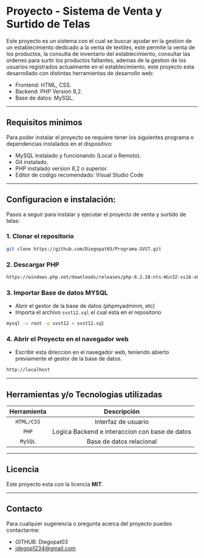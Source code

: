 # Proyecto - Sistema de Venta y Surtido de Telas

Este proyecto es un sistema con el cual se buscar ayudar en la gestion de un establecimiento dedicado a la venta de textiles, este permite la venta de los productos, la consulta de inventario del establecimiento, consultar las ordenes para surtir los productos faltantes, ademas de la gestion de los usuarios registrados actualmente en el establecimiento, este proyecto esta desarrollado con distintas herramientas de desarrollo web:
- Frontend: HTML, CSS.
- Backend: PHP Version 8,2.
- Base de datos: MySQL.

---

## Requisitos minimos

Para poder instalar el proyecto se requiere tener los siguientes programa o dependencias instalados en el dispositivo:

- MySQL instalado y funcionando (Local o Remoto).
- Git instalado.
- PHP instalado version 8,2 o superior.
- Editor de codigo recomendado: Visual Studio Code

---

## Configuracion e instalación:

Pasos a seguir para instalar y ejecutar el proyecto de venta y surtido de telas:

### 1. Clonar el repositorio

```bash
git clone https://github.com/Diegopat03/Programa-SVST.git
```

### 2. Descargar PHP

```bash
https://windows.php.net/downloads/releases/php-8.2.28-nts-Win32-vs16-x64.zip
```


### 3. Importar Base de datos MYSQL

- Abrir el gestor de la base de datos (phpmyadminm, etc)
- Importa el archivo `svst12.sql` el cual esta en el repositorio
```bash
mysql -u root -p svst12 < svst12.sql
```

### 4. Abrir el Proyecto en el navegador web

- Escribir esta direccion en el navegador web, teniendo abierto previamente el gestor de la base de datos.
```bash
http://localhost
```




---

## Herramientas y/o Tecnologias utilizadas

| Herramienta | Descripción |
|    :---:    |    :---:    |
|  `HTML/CSS` |  Interfaz de usuario      |
|   `PHP`     |  Logica Backend e interaccion con base de datos       |
|   `MySQL`   |  Base de datos relacional |

---

## Licencia

Este proyecto esta con la licencia **MIT**.

---

## Contacto

Para cualquier sugerencia o pregunta acerca del proyecto puedes contactarme:

- GITHUB: Diegopat03
- jdegop1234@gmail.com



